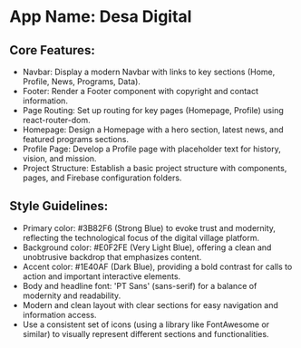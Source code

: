 # **App Name**: Desa Digital

## Core Features:

- Navbar: Display a modern Navbar with links to key sections (Home, Profile, News, Programs, Data).
- Footer: Render a Footer component with copyright and contact information.
- Page Routing: Set up routing for key pages (Homepage, Profile) using react-router-dom.
- Homepage: Design a Homepage with a hero section, latest news, and featured programs sections.
- Profile Page: Develop a Profile page with placeholder text for history, vision, and mission.
- Project Structure: Establish a basic project structure with components, pages, and Firebase configuration folders.

## Style Guidelines:

- Primary color: #3B82F6 (Strong Blue) to evoke trust and modernity, reflecting the technological focus of the digital village platform.
- Background color: #E0F2FE (Very Light Blue), offering a clean and unobtrusive backdrop that emphasizes content.
- Accent color: #1E40AF (Dark Blue), providing a bold contrast for calls to action and important interactive elements.
- Body and headline font: 'PT Sans' (sans-serif) for a balance of modernity and readability.
- Modern and clean layout with clear sections for easy navigation and information access.
- Use a consistent set of icons (using a library like FontAwesome or similar) to visually represent different sections and functionalities.